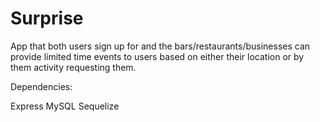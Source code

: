 # Surprise

App that both users sign up for and the bars/restaurants/businesses can provide limited time events to users based on either their location or by them activity requesting them.

Dependencies:

Express
MySQL
Sequelize
